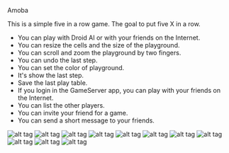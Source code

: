 Amoba

This is a simple five in a row game.
The goal to put five X in a row.
- You can play with Droid AI or with your friends  on the Internet.
- You can resize the cells and the size of the playground.
- You can scroll and zoom the playground by two fingers.
- You can undo the last step.
- You can set the color of playground.
- It's show the last step.
- Save the last play table.
- If you login in the GameServer app, you can play with your friends on the Internet.
- You can list the other players.
- You can invite your friend for a game.
- You can send a short message to your friends.

![alt tag](https://github.com/landroo/Amoba/blob/main/pictures/big.png)
![alt tag](https://github.com/landroo/Amoba/blob/main/pictures/device-2013-02-03-134455.png)
![alt tag](https://github.com/landroo/Amoba/blob/main/pictures/device-2013-02-03-134612.png)
![alt tag](https://github.com/landroo/Amoba/blob/main/pictures/device-2013-02-03-134649.png)
![alt tag](https://github.com/landroo/Amoba/blob/main/pictures/device-2013-02-03-135111.png)
![alt tag](https://github.com/landroo/Amoba/blob/main/pictures/device-2013-02-03-135135.png)
![alt tag](https://github.com/landroo/Amoba/blob/main/pictures/device-2013-02-03-135242.png)
![alt tag](https://github.com/landroo/Amoba/blob/main/pictures/device-2013-02-03-140112.png)
![alt tag](https://github.com/landroo/Amoba/blob/main/pictures/device-2013-02-19-192423.png)
![alt tag](https://github.com/landroo/Amoba/blob/main/pictures/icon.png)
![alt tag](https://github.com/landroo/Amoba/blob/main/pictures/small.png)
